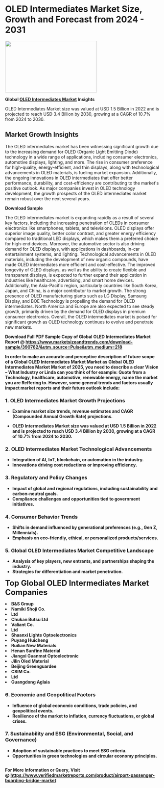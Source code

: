 <H1>OLED Intermediates Market Size, Growth and Forecast from 2024 - 2031</H1><img class="aligncenter size-medium wp-image-584254" src="https://thirdeyenews.in/wp-content/uploads/2024/09/Global-Market-Research-300x168.jpeg" alt="" width="300" height="168" /><p><strong>Global&nbsp;<a href="https://www.marketsizeandtrends.com/download-sample/390762/&amp;utm_source=Pulse&amp;utm_medium=218">OLED Intermediates Market</a> Insights</strong></p><p>OLED Intermediates Market size was valued at USD 1.5 Billion in 2022 and is projected to reach USD 3.4 Billion by 2030, growing at a CAGR of 10.7% from 2024 to 2030.</p><p><h2>Market Growth Insights</h2> <p>The OLED intermediates market has been witnessing significant growth due to the increasing demand for OLED (Organic Light Emitting Diode) technology in a wide range of applications, including consumer electronics, automotive displays, lighting, and more. The rise in consumer preference for high-quality, energy-efficient, and thin displays, along with technological advancements in OLED materials, is fueling market expansion. Additionally, the ongoing innovations in OLED intermediates that offer better performance, durability, and cost-efficiency are contributing to the market's positive outlook. As major companies invest in OLED technology development, the growth prospects of the OLED intermediates market remain robust over the next several years.</p> <p><strong>Download Sample</strong></p> <p>The OLED intermediates market is expanding rapidly as a result of several key factors, including the increasing penetration of OLEDs in consumer electronics like smartphones, tablets, and televisions. OLED displays offer superior image quality, better color contrast, and greater energy efficiency compared to traditional LED displays, which makes them a preferred choice for high-end devices. Moreover, the automotive sector is also driving demand for OLED displays, with applications in dashboards, in-car entertainment systems, and lighting. Technological advancements in OLED materials, including the development of new organic compounds, have made OLED intermediates more efficient and cost-effective. The improved longevity of OLED displays, as well as the ability to create flexible and transparent displays, is expected to further expand their application in industries like healthcare, advertising, and smart home devices. Additionally, the Asia-Pacific region, particularly countries like South Korea, Japan, and China, is a major contributor to market growth. The strong presence of OLED manufacturing giants such as LG Display, Samsung Display, and BOE Technology is propelling the demand for OLED intermediates. North America and Europe are also expected to see steady growth, primarily driven by the demand for OLED displays in premium consumer electronics. Overall, the OLED intermediates market is poised for significant growth as OLED technology continues to evolve and penetrate new markets. <p><strong></p><p><span class=""><strong>Download Full PDF Sample Copy of Global OLED Intermediates Market Report</strong> @ <a href="https://www.marketsizeandtrends.com/download-sample/390762/&amp;utm_source=Pulse&amp;utm_medium=218" target="_blank">https://www.marketsizeandtrends.com/download-sample/390762/&amp;utm_source=Pulse&amp;utm_medium=218</a></span></p><p>In order to make an accurate and perceptive description of future scope of a Global&nbsp;OLED Intermediates Market Market as Global&nbsp;OLED Intermediates Market Market of 2025, you need to describe a clear Vision &ndash; What Industry or Linda can you think of for example: Quote from a Technology, healthcare, automotive, renewable energy, name the market you are Reffering to. However, some general trends and factors usually impact market reports and their future outlook include:</p><h3>1.&nbsp;<strong>OLED Intermediates Market Growth Projections</strong></h3><ul><li>Examine market size trends, revenue estimates and CAGR (Compounded Annual Growth Rate) projections.</li><li><p>OLED Intermediates Market size was valued at USD 1.5 Billion in 2022 and is projected to reach USD 3.4 Billion by 2030, growing at a CAGR of 10.7% from 2024 to 2030.</p></li></ul><h3>2.&nbsp;<strong>OLED Intermediates Market Technological Advancements</strong></h3><ul><li>Integration of AI, IoT, blockchain, or automation in the industry.</li><li>Innovations driving cost reductions or improving efficiency.</li></ul><h3>3.&nbsp;<strong>Regulatory and Policy Changes</strong></h3><ul><li>Impact of global and regional regulations, including sustainability and carbon-neutral goals.</li><li>Compliance challenges and opportunities tied to government initiatives.</li></ul><h3>4.&nbsp;<strong>Consumer Behavior Trends</strong></h3><ul><li>Shifts in demand influenced by generational preferences (e.g., Gen Z, Millennials).</li><li>Emphasis on eco-friendly, ethical, or personalized products/services.</li></ul><h3>5.&nbsp;<strong>Global OLED Intermediates Market Competitive Landscape</strong></h3><ul><li>Analysis of key players, new entrants, and partnerships shaping the industry.</li><li>Strategies for differentiation and market penetration.</li></ul><p data-pm-slice="1 1 []"><span style="color: inherit; font-family: inherit; font-size: 25px;">Top Global OLED Intermediates Market Companies</span></p><div class="" data-test-id=""><p><li>B&S Group</li><li> Namiki Shoji Co.</li><li> Ltd</li><li> Chukan Butsu Ltd</li><li> Valiant Co.</li><li> Ltd</li><li> Shaanxi Lighte Optoelectronics</li><li> Puyang Huicheng</li><li> Ruilian New Materials</li><li> Henan Sunfine Material</li><li> Jiangxi Guanmat Optoelectronic</li><li> Jilin Oled Material</li><li> Beijing Greenguardee</li><li> CSIM Co.</li><li> Ltd</li><li> Guangdong Aglaia</li></p></div><h3>6.&nbsp;<strong>Economic and Geopolitical Factors</strong></h3><ul><li>Influence of global economic conditions, trade policies, and geopolitical events.</li><li>Resilience of the market to inflation, currency fluctuations, or global crises.</li></ul><h3>7.&nbsp;<strong>Sustainability and ESG (Environmental, Social, and Governance)</strong></h3><ul><li>Adoption of sustainable practices to meet ESG criteria.</li><li>Opportunities in green technologies and circular economy principles.</li></ul><h2><strong style="font-size: 14px;">For More Information or Query, Visit @&nbsp;</strong><a style="background-color: #ffffff; font-size: 14px;" href="https://www.marketsizeandtrends.com/report/oled-intermediates-market/" target="_blank">https://www.verifiedmarketreports.com/product/airport-passenger-boarding-bridge-market</a></h2>
